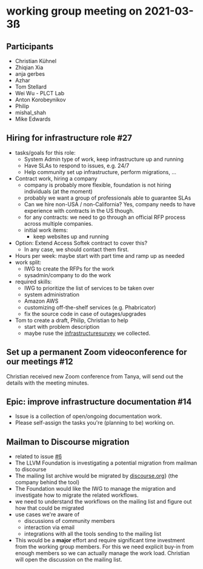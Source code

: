 # working group meeting on 2021-03-3ß

## Participants

* Christian Kühnel
* Zhiqian Xia
* anja gerbes
* Azhar
* Tom Stellard
* Wei Wu - PLCT Lab
* Anton Korobeynikov
* Philip
* mishal_shah
* Mike Edwards

## Hiring for infrastructure role #27

* tasks/goals for this role:
  * System Admin type of work, keep infrastructure up and running
  * Have SLAs to respond to issues, e.g. 24/7
  * Help community set up infrastructure, perform migrations, ...
* Contract work, hiring a company
  * company is probably more flexible, foundation is not hiring individuals (at
    the moment)
  * probably we want a group of professionals able to guarantee SLAs
  * Can we hire non-USA / non-California? Yes, company needs to have experience
    with contracts in the US though.
  * for any contracts: we need to go through an official RFP process across
    multiple companies.
  * initial work items:
    * keep websites up and running
* Option: Extend Access Softek contract to cover this?
  * In any case, we should contact them first.
* Hours per week: maybe start with part time and ramp up as needed
* work split:
  * IWG to create the RFPs for the work
  * sysadmin/company to do the work
* required skills:
  * IWG to prioritize the list of services to be taken over
  * system administration
  * Amazon AWS
  * customizing off-the-shelf services (e.g. Phabricator)
  * fix the source code in case of outages/upgrades
* Tom to create a draft, Philip, Christian to help
  * start with problem description
  * maybe ruse the [infrastructuresurvey](https://github.com/llvm/llvm-iwg/blob/main/infrastructure_survey.md)
    we collected.

## Set up a permanent Zoom videoconference for our meetings #12

Christian received new Zoom conference from Tanya, will send out the details
with the meeting minutes.

## Epic: improve infrastructure documentation #14

* Issue is a collection of open/ongoing documentation work.
* Please self-assign the tasks you're (planning to be) working on.

## Mailman to Discourse migration

* related to issue [#6](https://github.com/llvm/llvm-iwg/issues/6)
* The LLVM Foundation is investigating a potential migration from mailman to
  discourse
* The mailing list archive would be migrated by [discourse.org](https://www.discourse.org/)}
  (the company behind the tool)
* The Foundation would like the IWG to manage the migration and investigate
  how to migrate the related workflows.
* we need to understand the workflows on the mailing list and figure out
  how that could be migrated
* use cases we're aware of
  * discussions of community members
  * interaction via email
  * integrations with all the tools sending to the mailing list
* This would be a **major** effort and require significant time investment from
  the working group members. For this we need explicit buy-in from enough
  members so we can actually manage the work load. Christian will open the
  discussion on the mailing list.
